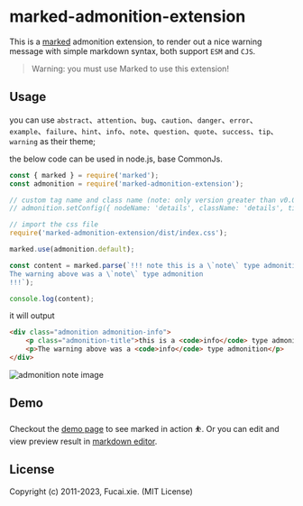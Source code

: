 # marked-admonition-extension
This is a [marked](https://github.com/markedjs/marked) admonition extension, to render out a nice warning message with simple markdown syntax, both support `ESM` and `CJS`.

> Warning: you must use Marked to use this extension!

## Usage
you can use `abstract`、`attention`、`bug`、`caution`、`danger`、`error`、`example`、`failure`、`hint`、`info`、`note`、`question`、`quote`、`success`、`tip`、`warning` as their theme;

the below code can be used in node.js, base CommonJs.
``` js
const { marked } = require('marked');
const admonition = require('marked-admonition-extension');

// custom tag name and class name (note: only version greater than v0.0.2 support)
// admonition.setConfig({ nodeName: 'details', className: 'details', title: { nodeName: 'summary' } });

// import the css file
require('marked-admonition-extension/dist/index.css');

marked.use(admonition.default);

const content = marked.parse(`!!! note this is a \`note\` type admonition
The warning above was a \`note\` type admonition
!!!`);

console.log(content);
```
it will output
``` html
<div class="admonition admonition-info">
    <p class="admonition-title">this is a <code>info</code> type admonition</p>
    <p>The warning above was a <code>info</code> type admonition</p>
</div>
```
![admonition note image](https://cdn.jsdelivr.net/gh/xiefucai/Chrome@master/images/admonition.png)
## Demo

Checkout the [demo page](https://stackblitz.com/edit/typescript-cbre5j?file=index.ts) to see marked in action ⛹️.
Or you can edit and view preview result in [markdown editor](https://xiefucai.gitee.io/article/**).

## License

Copyright (c) 2011-2023, Fucai.xie. (MIT License)